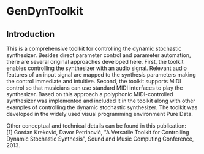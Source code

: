 GenDynToolkit
=============

Introduction
-------------

This is a comprehensive toolkit for controlling the dynamic stochastic synthesizer. Besides direct parameter control and parameter automation, there are several original approaches developed here. First, the toolkit enables controlling the synthesizer with an audio signal. Relevant audio features of an input signal are mapped to the synthesis parameters making the control immediate and intuitive. Second, the toolkit supports MIDI control so that musicians can use standard MIDI interfaces to play the synthesizer. Based on this approach a polyphonic MIDI-controlled synthesizer was implemented and included it in the toolkit along with other examples of controlling the dynamic stochastic synthesizer. The toolkit was developed in the widely used visual programming environment Pure Data.</p>
Other conceptual and technical details can be found in this publication: <br>
[1] Gordan Kreković, Davor Petrinović, "A Versatile Toolkit for Controlling Dynamic Stochastic Synthesis", Sound and Music Computing Conference, 2013.
